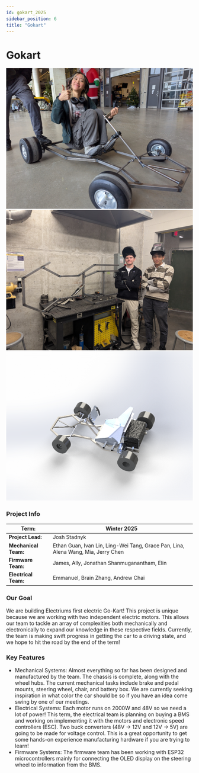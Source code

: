 ```yaml
---
id: gokart_2025
sidebar_position: 6
title: "Gokart"
---
```

# Gokart

![gokart1](./img/gokart1.jpg)
![gokart2](./img/gokart2.jpg)
![gokart3](./img/gokart3.png)


### Project Info

| **Term:** | Winter 2025 |
| -------------------- | --------------------------------------------------------------------------|
| **Project Lead:**       | Josh Stadnyk |
| **Mechanical Team:** | Ethan Guan, Ivan Lin, Ling-Wei Tang, Grace Pan, Lina, Alena Wang, Mia, Jerry Chen |
| **Firmware Team:** | James, Ally, Jonathan Shanmuganantham, Elin |
| **Electrical Team:** | Emmanuel, Brain Zhang, Andrew Chai |


### Our Goal
We are building Electriums first electric Go-Kart! This project is unique because we are working with two independent electric motors. This allows our team to tackle an array of complexities both mechanically and electronically to expand our knowledge in these respective fields. Currently, the team is making swift progress in getting the car to a driving state, and we hope to hit the road by the end of the term!
 

### Key Features
- Mechanical Systems: Almost everything so far has been designed and manufactured by the team. The chassis is complete, along with the wheel hubs. The current mechanical tasks include brake and pedal mounts, steering wheel, chair, and battery box. We are currently seeking inspiration in what color the car should be so if you have an idea come swing by one of our meetings.
- Electrical Systems: Each motor runs on 2000W and 48V so we need a lot of power! This term, the electrical team is planning on buying a BMS and working on implementing it with the motors and electronic speed controllers (ESC). Two buck converters (48V → 12V and 12V → 5V) are going to be made for voltage control. This is a great opportunity to get some hands-on experience manufacturing hardware if you are trying to learn!
- Firmware Systems: The firmware team has been working with ESP32 microcontrollers mainly for connecting the OLED display on the steering wheel to information from the BMS.
